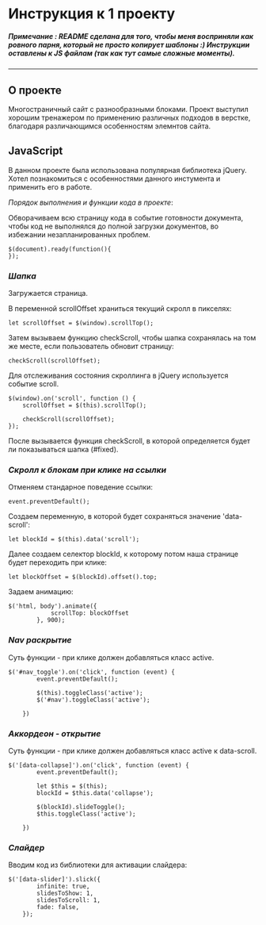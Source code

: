 # Инструкция к **1** проекту
 ##### **Примечание** : README сделана для того, чтобы меня восприняли как *ровного* парня, который не просто копирует шаблоны :) Инструкции оставлены к JS файлам (так как тут самые сложные моменты).
___
## О проекте
Многостраничный сайт с разнообразными блоками. Проект выступил хорошим тренажером по применению различных подходов в верстке, благодаря различающимся особенностям элемнтов сайта.

## JavaScript
В данном проекте была использована популярная библиотека jQuery. Хотел познакомиться с особенностями данного инстумента и применить его в работе.

_Порядок выполнения и функции кода в проекте_:

Обворачиваем всю страницу кода в событие готовности документа, чтобы код не выполнялся до полной загрузки документов, во избежании незапланированных проблем.
```
$(document).ready(function(){
});
```


### _Шапка_

Загружается страница.

В переменной scrollOffset храниться текущий скролл в пикселях:
```
let scrollOffset = $(window).scrollTop();
```

Затем вызываем функцию checkScroll, чтобы шапка сохранялась на том же месте, если пользователь обновит страницу:
```
checkScroll(scrollOffset);
```
Для отслеживания состояния скроллинга в jQuery используется событие scroll.
```
$(window).on('scroll', function () {
	scrollOffset = $(this).scrollTop();

	checkScroll(scrollOffset);
});
```
После вызывается функция checkScroll, в которой определяется будет ли показываться шапка (#fixed).

### _Скролл к блокам при клике на ссылки_

Отменяем стандарное поведение ссылки:
```
event.preventDefault();
```

Создаем переменную, в которой будет сохраняться значение 'data-scroll':
```
let blockId = $(this).data('scroll');
```
Далее создаем селектор blockId, к которому потом наша странице будет переходить при клике:

```
let blockOffset = $(blockId).offset().top;
```
Задаем анимацию:
```
$('html, body').animate({
			scrollTop: blockOffset
		}, 900);
```
### _Nav раскрытие_

Суть функции - при клике должен добавляться класс active.
```
$('#nav_toggle').on('click', function (event) {
		event.preventDefault();

		$(this).toggleClass('active');
		$('#nav').toggleClass('active');

	})
```
### _Аккордеон - открытие_
Суть функции - при клике должен добавляться класс active к data-scroll.
```
$('[data-collapse]').on('click', function (event) {
		event.preventDefault();

		let $this = $(this);
		blockId = $this.data('collapse');

		$(blockId).slideToggle();
		$this.toggleClass('active');

	})
```
### _Слайдер_

Вводим код из библиотеки для активации слайдера:
```
$('[data-slider]').slick({
		infinite: true,
		slidesToShow: 1,
		slidesToScroll: 1,
		fade: false,
	});
```
